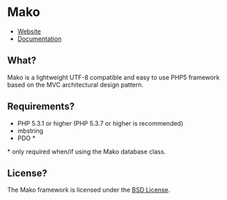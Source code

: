 # Mako

* [Website](http://makoframework.com)
* [Documentation](http://makoframework.com/docs)

## What?

Mako is a lightweight UTF-8 compatible and easy to use PHP5 framework based on the MVC architectural design pattern.

## Requirements?

* PHP 5.3.1 or higher (PHP 5.3.7 or higher is recommended)
* mbstring
* PDO \*

\* only required when/if using the Mako database class.

## License?

The Mako framework is licensed under the [BSD License](http://makoframework.com/license/).